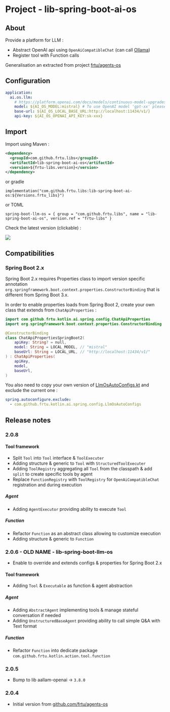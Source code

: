 # Project - lib-spring-boot-ai-os

## About

Provide a platform for LLM :

* Abstract OpenAI api using `OpenAiCompatibleChat` (can call [Ollama](https://ollama.com/))
* Register tool with Function calls

Generalisation an extracted from project [frtu/agents-os](https://github.com/frtu/agents-os)

## Configuration

```yaml
application:
  ai.os.llm:
    # https://platform.openai.com/docs/models/continuous-model-upgrades
    model: ${AI_OS_MODEL:mistral} # To use OpenAI model 'gpt-xx' please configure 'api-key'
    base-url: ${AI_OS_LOCAL_BASE_URL:http://localhost:11434/v1/}
    api-key: ${AI_OS_OPENAI_API_KEY:sk-xxx}
```

## Import

Import using Maven :

```XML
<dependency>
  <groupId>com.github.frtu.libs</groupId>
  <artifactId>lib-spring-boot-ai-os</artifactId>
  <version>${frtu-libs.version}</version>
</dependency>
```

or gradle

```
implementation("com.github.frtu.libs:lib-spring-boot-ai-os:${Versions.frtu_libs}")
```

or TOML

```
spring-boot-llm-os = { group = "com.github.frtu.libs", name = "lib-spring-boot-ai-os", version.ref = "frtu-libs" }
```

Check the latest version (clickable) :

[<img src="https://img.shields.io/maven-central/v/com.github.frtu.libs/lib-spring-boot-ai-os.svg?label=latest%20release%20:%20lib-spring-boot-ai-os"/>](https://search.maven.org/#search%7Cga%7C1%7Ca%3A%22lib-utils%22+g%3A%22com.github.frtu.libs%22)

## Compatibilities

### Spring Boot 2.x

Spring Boot 2.x requires Properties class to import version specific
annotation `org.springframework.boot.context.properties.ConstructorBinding` that is different from Spring Boot 3.x.

In order to enable properties loads from Spring Boot 2, create your own class that extends from `ChatApiProperties` :

```kotlin
import com.github.frtu.kotlin.ai.spring.config.ChatApiProperties
import org.springframework.boot.context.properties.ConstructorBinding

@ConstructorBinding
class ChatApiPropertiesSpringBoot2(
    apiKey: String? = null,
    model: String = LOCAL_MODEL, // "mistral"
    baseUrl: String = LOCAL_URL, // "http://localhost:11434/v1/"
) : ChatApiProperties(
    apiKey,
    model,
    baseUrl,
)
```

You also need to copy your own version
of [LlmOsAutoConfigs.kt](src%2Fmain%2Fkotlin%2Fcom%2Fgithub%2Ffrtu%2Fkotlin%2Fllm%2Fspring%2Fconfig%2FLlmOsAutoConfigs.kt)
and exclude the current one :

```yaml
spring.autoconfigure.exclude:
  - com.github.frtu.kotlin.ai.spring.config.LlmOsAutoConfigs
```

## Release notes

### 2.0.8

#### Tool framework

* Split `Tool` into `Tool` interface & `ToolExecuter`
* Adding structure & generic to `Tool` with `StructuredToolExecuter`
* Adding `ToolRegistry` aggregating all `Tool` from the classpath & add `split` to create specific tools by agent
* Replace `FunctionRegistry` with `ToolRegistry` for `OpenAiCompatibleChat` registration and during execution

##### Agent

* Adding `AgentExecutor` providing ability to execute `Tool`

##### Function

* Refactor `Function` as an abstract class allowing to customize execution
* Adding structure & generic to `Function`

### 2.0.6 - OLD NAME - lib-spring-boot-llm-os

* Enable to override and extends configs & properties for Spring Boot 2.x

#### Tool framework

* Adding `Tool` & `Executable` as function & agent abstraction

##### Agent

* Adding `AbstractAgent` implementing tools & manage stateful conversation if needed
* Adding `UnstructuredBaseAgent` providing ability to call simple Q&A with Text format

##### Function

* Refactor `Function` into dedicate package `com.github.frtu.kotlin.action.tool.function`

### 2.0.5

* Bump to lib aallam-openai -> `3.8.0`

### 2.0.4

* Initial version from [github.com/frtu/agents-os](https://github.com/frtu/agents-os)
